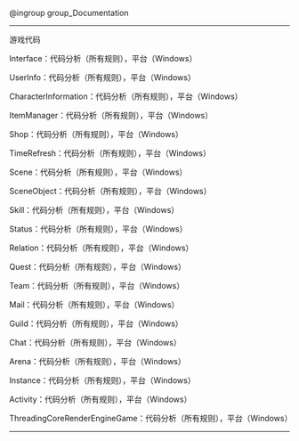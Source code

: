 @ingroup group_Documentation

----------------------------
游戏代码

Interface：代码分析（所有规则），平台（Windows）

UserInfo：代码分析（所有规则），平台（Windows）

CharacterInformation：代码分析（所有规则），平台（Windows）

ItemManager：代码分析（所有规则），平台（Windows）

Shop：代码分析（所有规则），平台（Windows）

TimeRefresh：代码分析（所有规则），平台（Windows）

Scene：代码分析（所有规则），平台（Windows）

SceneObject：代码分析（所有规则），平台（Windows）

Skill：代码分析（所有规则），平台（Windows）

Status：代码分析（所有规则），平台（Windows）

Relation：代码分析（所有规则），平台（Windows）

Quest：代码分析（所有规则），平台（Windows）

Team：代码分析（所有规则），平台（Windows）

Mail：代码分析（所有规则），平台（Windows）

Guild：代码分析（所有规则），平台（Windows）

Chat：代码分析（所有规则），平台（Windows）

Arena：代码分析（所有规则），平台（Windows）

Instance：代码分析（所有规则），平台（Windows）

Activity：代码分析（所有规则），平台（Windows） 

ThreadingCoreRenderEngineGame：代码分析（所有规则），平台（Windows） 

----------------------------